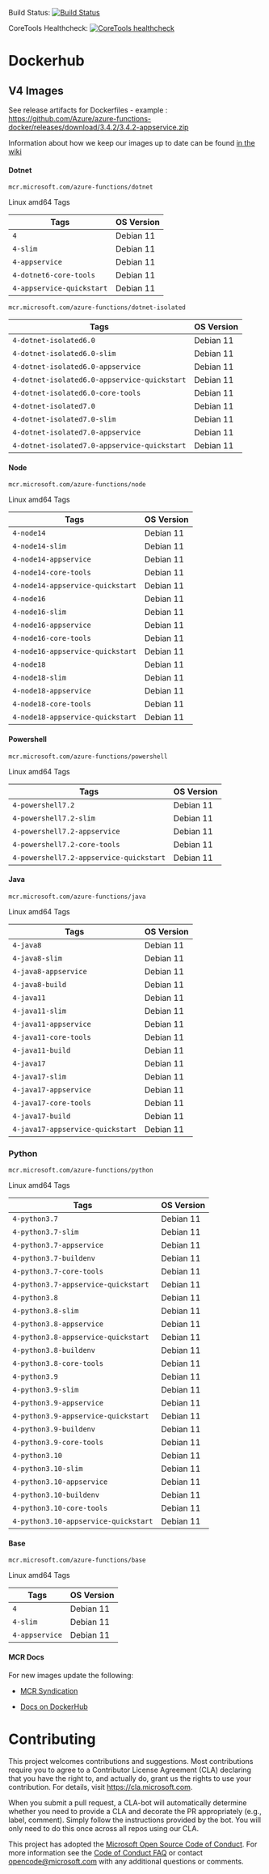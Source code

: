 Build Status: [![Build Status](https://azure-functions.visualstudio.com/azure-functions-docker/_apis/build/status/build?branchName=dev)](https://azure-functions.visualstudio.com/azure-functions-docker/_build/latest?definitionId=4&branchName=dev)

CoreTools Healthcheck: [![CoreTools healthcheck](https://azure-functions.visualstudio.com/azure-functions-docker/_apis/build/status/v3%20core-tools%20image%20health%20check?branchName=dev)](https://azure-functions.visualstudio.com/azure-functions-docker/_build/latest?definitionId=43&branchName=dev)

# Dockerhub

## V4 Images

See release artifacts for Dockerfiles - example : https://github.com/Azure/azure-functions-docker/releases/download/3.4.2/3.4.2-appservice.zip

Information about how we keep our images up to date can be found [in the wiki](https://github.com/Azure/azure-functions-docker/wiki/Refreshing-Upstream-Dependencies-for-available-non-appservice-images)

#### Dotnet

`mcr.microsoft.com/azure-functions/dotnet`

Linux amd64 Tags

| Tags      | OS Version |
|----------------------|----------------------------------|
| `4`                                      | Debian 11  |
| `4-slim`                                 | Debian 11  |
| `4-appservice` | Debian 11  |
| `4-dotnet6-core-tools` |  Debian 11  |
| `4-appservice-quickstart` | Debian 11 |


`mcr.microsoft.com/azure-functions/dotnet-isolated`

| Tags                                       | OS Version |
|-------------------------------------------|------------|
| `4-dotnet-isolated6.0`                    | Debian 11 |
| `4-dotnet-isolated6.0-slim`               | Debian 11 |
| `4-dotnet-isolated6.0-appservice`         | Debian 11 |
| `4-dotnet-isolated6.0-appservice-quickstart` | Debian 11 |
| `4-dotnet-isolated6.0-core-tools`         | Debian 11 |
| `4-dotnet-isolated7.0`                    | Debian 11 |
| `4-dotnet-isolated7.0-slim`               | Debian 11 |
| `4-dotnet-isolated7.0-appservice`         | Debian 11 |
| `4-dotnet-isolated7.0-appservice-quickstart` | Debian 11 |

#### Node

`mcr.microsoft.com/azure-functions/node`

Linux amd64 Tags

| Tags                                      |  OS Version |
|-------------------------------------------|----------------------|
| `4-node14`                              |  Debian 11  |
| `4-node14-slim`                         | Debian 11 |
| `4-node14-appservice`                   |  Debian 11  |
| `4-node14-core-tools`                   |  Debian 11  |
| `4-node14-appservice-quickstart`                     |  Debian 11  |
| `4-node16`                              |  Debian 11  |
| `4-node16-slim`                         |  Debian 11  |
| `4-node16-appservice`                   |  Debian 11  |
| `4-node16-core-tools`                   |  Debian 11  |
| `4-node16-appservice-quickstart`                     |  Debian 11  |
| `4-node18`                              |  Debian 11  |
| `4-node18-slim`                         |  Debian 11  |
| `4-node18-appservice`                   |  Debian 11  |
| `4-node18-core-tools`                   |  Debian 11  |
| `4-node18-appservice-quickstart`                     |  Debian 11  |

#### Powershell

`mcr.microsoft.com/azure-functions/powershell`

Linux amd64 Tags

|Tags               | OS Version |
|----------------------------------|------------|
| `4-powershell7.2`                              |  Debian 11  |
| `4-powershell7.2-slim`                         |  Debian 11  |
| `4-powershell7.2-appservice`                   |  Debian 11  |
| `4-powershell7.2-core-tools`                   | Debian 11 |
| `4-powershell7.2-appservice-quickstart`         |Debian 11  |

#### Java

`mcr.microsoft.com/azure-functions/java`

Linux amd64 Tags

| Tags                                     |  OS Version |
|------------------------------------------|------------|
| `4-java8`                             | Debian 11  |
| `4-java8-slim`                        |  Debian 11  |
| `4-java8-appservice`                  |  Debian 11  |
| `4-java8-build`                       | Debian 11   |
| `4-java11`                             |Debian 11  |
| `4-java11-slim`                        |  Debian 11  |
| `4-java11-appservice`                  |  Debian 11  |
| `4-java11-core-tools`                  |  Debian 11   |
| `4-java11-build`                      | Debian 11  |
| `4-java17`                             |Debian 11  |
| `4-java17-slim`                        |  Debian 11  |
| `4-java17-appservice`                  |  Debian 11  |
| `4-java17-core-tools`                  |  Debian 11   |
| `4-java17-build`            | Debian 11  |
| `4-java17-appservice-quickstart`            | Debian 11  |

### Python

`mcr.microsoft.com/azure-functions/python`

Linux amd64 Tags

| Tags                  | OS Version |
|--------------------------------------------|------------|
| `4-python3.7`                              |  Debian 11  |
| `4-python3.7-slim`                         |  Debian 11  |
| `4-python3.7-appservice`                   |  Debian 11  |
| `4-python3.7-buildenv`                     |  Debian 11  |
| `4-python3.7-core-tools`                   | Debian 11  |
| `4-python3.7-appservice-quickstart`        | Debian 11 |
| `4-python3.8`                              |  Debian 11  |
| `4-python3.8-slim`                         |  Debian 11  |
| `4-python3.8-appservice`                   | Debian 11  |
| `4-python3.8-appservice-quickstart`        | Debian 11 |
| `4-python3.8-buildenv`                     |  Debian 11  |
| `4-python3.8-core-tools`                   | Debian 11  |
| `4-python3.9`                              |  Debian 11  |
| `4-python3.9-slim`                         |  Debian 11  |
| `4-python3.9-appservice`                   |  Debian 11  |
| `4-python3.9-appservice-quickstart`        | Debian 11 |
| `4-python3.9-buildenv`                     | Debian 11  |
| `4-python3.9-core-tools`                   |  Debian 11  |
| `4-python3.10`                             |  Debian 11  |
| `4-python3.10-slim`                        |  Debian 11  |
| `4-python3.10-appservice`                  |  Debian 11  |
| `4-python3.10-buildenv`                    | Debian 11  |
| `4-python3.10-core-tools`                  |  Debian 11  |
| `4-python3.10-appservice-quickstart`        | Debian 11 |

#### Base

`mcr.microsoft.com/azure-functions/base`

Linux amd64 Tags

| Tags             | OS Version |
|------------------|------------|
| `4`            |  Debian 11  |
| `4-slim`       |  Debian 11  |
| `4-appservice` |  Debian 11  |

#### MCR Docs

For new images update the following:

- [MCR Syndication](https://github.com/microsoft/mcr/blob/main/teams/azurefunctions/azure-functions.yml)

- [Docs on DockerHub](https://github.com/microsoft/mcrdocs/tree/main/teams/azurefunctions)

# Contributing

This project welcomes contributions and suggestions.  Most contributions require you to agree to a
Contributor License Agreement (CLA) declaring that you have the right to, and actually do, grant us
the rights to use your contribution. For details, visit https://cla.microsoft.com.

When you submit a pull request, a CLA-bot will automatically determine whether you need to provide
a CLA and decorate the PR appropriately (e.g., label, comment). Simply follow the instructions
provided by the bot. You will only need to do this once across all repos using our CLA.

This project has adopted the [Microsoft Open Source Code of Conduct](https://opensource.microsoft.com/codeofconduct/).
For more information see the [Code of Conduct FAQ](https://opensource.microsoft.com/codeofconduct/faq/) or
contact [opencode@microsoft.com](mailto:opencode@microsoft.com) with any additional questions or comments.
